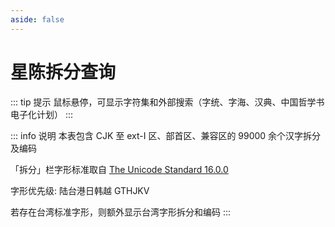 ```yaml
---
aside: false
---
```

<script setup>
import Search from '@/search/FetchSearch.vue'
</script>

# 星陈拆分查询

<div class="zigen-font">
<Search chaifenUrl="/chaifen.csv" zigenUrl="/zigen-star.csv" :supplement="true" />
</div>

::: tip 提示
鼠标悬停，可显示字符集和外部搜索（字统、字海、汉典、中国哲学书电子化计划）
:::

::: info 说明
本表包含 CJK 至 ext-I 区、部首区、兼容区的 99000 余个汉字拆分及编码

「拆分」栏字形标准取自 [The Unicode Standard 16.0.0](https://www.unicode.org/versions/Unicode16.0.0/)

字形优先级: 陆台港日韩越 GTHJKV

若存在台湾标准字形，则额外显示台湾字形拆分和编码
:::